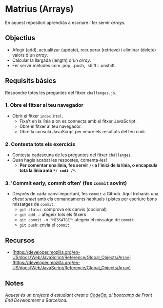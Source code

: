 # Matrius (Arrays)

En aquest repositori aprendràs a escriure i fer servir _arrays_.

## Objectius

- Afegir (add), actualitzar (update), recuperar (retrieve) i eliminar (delete) valors d'un _array_.
- Calcular la llargada (length) d'un _array_.
- Fer servir mètodes com .pop, .push, .shift i .unshift.

## Requisits bàsics

Respondre totes les preguntes del fitxer `challenges.js`.

### 1. Obre el fitxer al teu navegador

- Obrir el fitxer `index.html`.
  - Fixa't en la línia a on es connecta amb el fitxer JavaScript.
  - Obre el fitxer al teu navegador.
  - Obre la consola JavaScript per veure els resultats del teu codi.

### 2. Contesta tots els exercicis

- Contesta cadascuna de les preguntes del fitxer `challenges`.
- Quan hagis acabat les respostes, comenta-les!
  - **Per comentar una línia, fes servir `//` a l'inici de la línia, o encapsula tota la línia amb `*/ codi /*`.**

### 3. 'Commit early, commit often' (fes `commit` sovint)

- Després de cada canvi important, fes `commit` a Github. Aquí trobaràs una [_cheat sheet_](https://www.git-tower.com/blog/git-cheat-sheet) amb els comandaments habituals i pistes per escriure bons missatges de `commit`.
  - `git status`: comprova els canvis (opcional)
  - `git add .`: afegeix tots els fitxers
  - `git commit -m "MISSATGE"`: afegeix el missatge de `commit`
  - `git push`: envia el `commit`

## Recursos

- [https://developer.mozilla.org/en-US/docs/Web/JavaScript/Reference/Global_Objects/Array](https://developer.mozilla.org/en-US/docs/Web/JavaScript/Reference/Global_Objects/Array)

## Notes

_Aquest és un projecte d'estudiant creat a [CodeOp](http://CodeOp.tech), al bootcamp de Front End Development a Barcelona._
